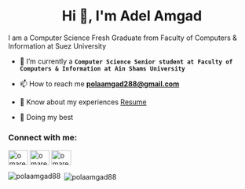 <h1 align="center">Hi 👋, I'm Adel Amgad</h1>

<!-- / -->I am a Computer Science Fresh Graduate from Faculty of Computers & Information at Suez University
- 🔭 I’m currently  a **`Computer Science Senior student at Faculty of Computers & Information at Ain Shams University`**

- 📫 How to reach me **polaamgad288@gmail.com**

- 📄 Know about my experiences [Resume]([https://drive.google.com/file/d/1kbjtSYr9VGW5TiaUtpvCzCluo-D0ROUE/view?usp=sharing](https://drive.google.com/file/d/19C9FthYY8mbEmVuiLI5M20DrLnl2yURO/view))

- 🐼 Doing my best 


<h3 align="left">Connect with me:</h3>
<p align="left">
<a href="https://twitter.com/adel_aka_paula" target="blank"><img align="center" src="https://raw.githubusercontent.com/rahuldkjain/github-profile-readme-generator/master/src/images/icons/Social/twitter.svg" alt="omarelsherif010" height="30" width="40" /></a>
<a href="https://linkedin.com/in/adelamgad8" target="blank"><img align="center" src="https://raw.githubusercontent.com/rahuldkjain/github-profile-readme-generator/master/src/images/icons/Social/linked-in-alt.svg" alt="omarelsherif010" height="30" width="40" /></a>
<a href="https://www.facebook.com/dola.amgad/" target="blank"><img align="center" src="https://raw.githubusercontent.com/rahuldkjain/github-profile-readme-generator/master/src/images/icons/Social/facebook.svg" alt="omarelsherifpage" height="30" width="40" /></a>

</p>


<p><img align="left" src="https://github-readme-stats.vercel.app/api/top-langs?username=polaamgad88&show_icons=true&locale=en&layout=compact" alt="polaamgad88" /></p>

<p>&nbsp;<img align="center" src="https://github-readme-stats.vercel.app/api?username=polaamgad88&show_icons=true&locale=en" alt="polaamgad88" /></p>

<!-- <p><img align="center" src="https://github-readme-streak-stats.herokuapp.com/?user=polaamgad88&" alt="polaamgad88" /></p> -->
